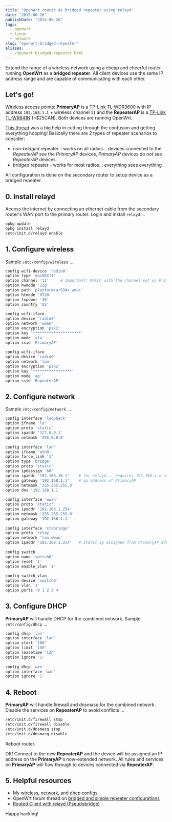 ```yaml
---
title: "OpenWrt router as bridged repeater using relayd"
date: "2015-06-26"
publishDate: "2015-06-26"
tags:
  - openwrt
  - linux
  - network
slug: "openwrt-bridged-repeater"
aliases:
  - /openwrt-bridged-repeater.html
---
```


Extend the range of a wireless network using a cheap and cheerful router running **OpenWrt** as a **bridged repeater**. All client devices use the same IP address range and are capable of communicating with each other.

## Let's go!

Wireless access points: **PrimaryAP** is a [TP-Link TL-WDR3600](http://www.circuidipity.com/supercharge-a-home-router-using-openwrt-pt2.html) with IP address `192.168.1.1` + wireless channel `11` and the **RepeaterAP** is a [TP-Link TL-WR841N](http://www.circuidipity.com/pingparade4.html) (~$25CAN). Both devices are running OpenWrt.

[This thread](https://forum.openwrt.org/viewtopic.php?id=39077) was a big help in cutting through the confusion and getting everything hopping! Basically there are 2 types of repeater scenarios to consider:

* *non-bridged* repeater - works on all radios... devices connected to the *RepeaterAP* see the *PrimaryAP* devices, *PrimaryAP* devices do not see *RepeaterAP* devices
* *bridged* repeater - works for most radios... everything sees everything

All configuration is done on the secondary router to setup device as a bridged repeater.

## 0. Install relayd

Access the internet by connecting an ethernet cable from the secondary router's WAN port to the primary router. Login and install `relayd` ...

```bash
opkg update                                                                          
opkg install relayd                                                                  
/etc/init.d/relayd enable                                                            
```

## 1. Configure wireless

Sample `/etc/config/wireless` ...

```bash
config wifi-device 'radio0'                                                        
option type 'mac80211'                                                         
option channel '11'     # Important! Match with the channel set on PrimaryAP                                                            
option hwmode '11g'                                                            
option path 'platform/ar934x_wmac'                                             
option htmode 'HT20'                                                           
option txpower '30'                                                            
option country 'US'                                                            
                                                                                   
config wifi-iface                                                                  
option device 'radio0'                                                         
option network 'wwan'                                                          
option encryption 'psk2'                                                       
option key '*********************'                                             
option mode 'sta'                                                              
option ssid 'PrimaryAP'                                                        
                                                                                 
config wifi-iface                                                                  
option device 'radio0'                                                         
option network 'lan'                                                       
option encryption 'psk2'                                                   
option key '*****************'                                             
option mode 'ap'                                                           
option ssid 'RepeaterAP'
```

## 2. Configure network

Sample `/etc/config/network` ...

```bash
config interface 'loopback'                                                        
option ifname 'lo'                                                             
option proto 'static'                                                          
option ipaddr '127.0.0.1'                                                      
option netmask '255.0.0.0'                                                     
                                                                                  
config interface 'lan'                                                             
option ifname 'eth0'                                                           
option force_link '1'                                                          
option type 'bridge'                                                           
option proto 'static'                                                          
option ip6assign '60'                                                          
option ipaddr '192.168.10.1'    # for relayd... requires 192.168.x.x address but not used by clients
option gateway '192.168.1.1'    # ip address of PrimaryAP                      
option netmask '255.255.255.0'                                                 
option dns '192.168.1.1'                                                       
                                                                                  
config interface 'wwan'                                                            
option proto 'static'                                                          
option ipaddr '192.168.1.254'                                                  
option netmask '255.255.255.0'                                                 
option gateway '192.168.1.1'                                                   
                                                                                   
config interface 'stabridge'                                                       
option proto 'relay'                                                           
option network 'lan wwan'                                                      
option ipaddr '192.168.1.254'   # static ip assigned from PrimaryAP address range         
                                                                                  
config switch                                                                      
option name 'switch0'                                                          
option reset '1'                                                               
option enable_vlan '1'                                                         
                                                                                   
config switch_vlan                                                                 
option device 'switch0'                                                        
option vlan '1'                                                                
option ports '0 1 2 3 4'
```

## 3. Configure DHCP

**PrimaryAP** will handle DHCP for the combined network. Sample `/etc/config/dhcp` ...

```bash
config dhcp 'lan'                                                                  
option interface 'lan'                                                         
option start '100'                                                             
option limit '150'                                                             
option leasetime '12h'                                                         
option ignore '1'                                                              
                                                                                   
config dhcp 'wan'                                                                  
option interface 'wan'                                                         
option ignore '1'
```

## 4. Reboot

**PrimaryAP** will handle firewall and dnsmasq for the combined network. Disable the services on **RepeaterAP** to avoid conflicts ...

```bash
/etc/init.d/firewall stop                                                            
/etc/init.d/firewall disable                                                         
/etc/init.d/dnsmasq stop                                                             
/etc/init.d/dnsmasq disable                                                          
```

Reboot router.

OK! Connect to the new **RepeaterAP** and the device will be assigned an IP address on the **PrimaryAP**'s now-extended network. All rules and services on **PrimaryAP** will flow through to devices connected via **RepeaterAP**.

## 5. Helpful resources

* My [wireless](https://github.com/vonbrownie/linux-post-install/blob/master/config/openwrt/bridged_repeater/etc/config/wireless), [network](https://github.com/vonbrownie/linux-post-install/blob/master/config/openwrt/bridged_repeater/etc/config/network), and [dhcp](https://github.com/vonbrownie/linux-post-install/blob/master/config/openwrt/bridged_repeater/etc/config/dhcp) configs
* OpenWrt forum thread on [bridged and simple repeater configurations](https://forum.openwrt.org/viewtopic.php?id=39077)
* [Routed Client with relayd (Pseudobridge)](http://wiki.openwrt.org/doc/recipes/relayclient)

Happy hacking!
